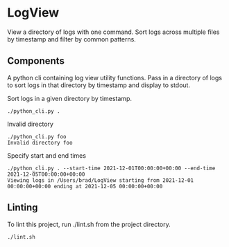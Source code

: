 # LogView

View a directory of logs with one command. Sort logs across multiple files by timestamp and filter by common patterns.


## Components

A python cli containing log view utility functions. Pass in a directory of logs to sort logs in that directory by timestamp and display to stdout.


Sort logs in a given directory by timestamp.
```
./python_cli.py .
```

Invalid directory
```
./python_cli.py foo
Invalid directory foo
```

Specify start and end times
```
./python_cli.py . --start-time 2021-12-01T00:00:00+00:00 --end-time 2021-12-05T00:00:00+00:00
Viewing logs in /Users/brad/LogView starting from 2021-12-01 00:00:00+00:00 ending at 2021-12-05 00:00:00+00:00
```


## Linting

To lint this project, run ./lint.sh from the project directory.

```
./lint.sh
```
